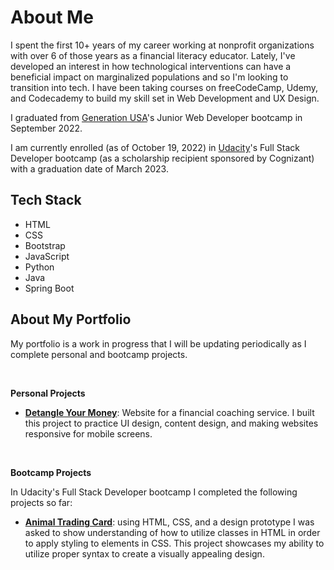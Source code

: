 # About Me
I spent the first 10+ years of my career working at nonprofit organizations with over 6 of those years as a financial literacy educator. Lately, I've developed an interest in how technological interventions can have a beneficial impact on marginalized populations and so I'm looking to transition into tech. I have been taking courses on freeCodeCamp, Udemy, and Codecademy to build my skill set in Web Development and UX Design. 

I graduated from [Generation USA](https://usa.generation.org/)'s Junior Web Developer bootcamp in September 2022.

I am currently enrolled (as of October 19, 2022) in [Udacity](https://www.udacity.com/course/full-stack-web-developer-nanodegree--nd0044)'s Full Stack Developer bootcamp (as a scholarship recipient sponsored by Cognizant) with a graduation date of March 2023.

## Tech Stack
- HTML
- CSS
- Bootstrap
- JavaScript
- Python
- Java
- Spring Boot

## About My Portfolio
My portfolio is a work in progress that I will be updating periodically as I complete personal and bootcamp projects.

<br>

**Personal Projects**

- **[Detangle Your Money](https://github.com/Shailean/detangle-your-money)**: Website for a financial coaching service. I built this project to practice UI design, content design, and making websites responsive for mobile screens.

<br>

**Bootcamp Projects**

In Udacity's Full Stack Developer bootcamp I completed the following projects so far:

- **[Animal Trading Card](https://github.com/Shailean/portfolio/tree/main/animal-trading-card)**: using HTML, CSS, and a design prototype I was asked to show understanding of how to utilize classes in HTML in order to apply styling to elements in CSS. This project showcases my ability to utilize proper syntax to create a visually appealing design.

